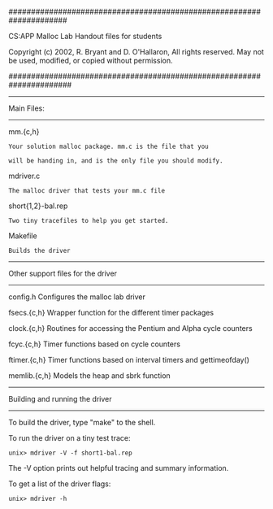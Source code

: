 #####################################################################
 
 CS:APP Malloc Lab
 Handout files for students

 Copyright (c) 2002, R. Bryant and D. O'Hallaron, All rights reserved.
 May not be used, modified, or copied without permission.

######################################################################

***********

Main Files:

***********

mm.{c,h}	

	Your solution malloc package. mm.c is the file that you
	
	will be handing in, and is the only file you should modify.

mdriver.c	

	The malloc driver that tests your mm.c file

short{1,2}-bal.rep

	Two tiny tracefiles to help you get started. 

Makefile	

	Builds the driver

**********************************

Other support files for the driver

**********************************

config.h	Configures the malloc lab driver

fsecs.{c,h}	Wrapper function for the different timer packages

clock.{c,h}	Routines for accessing the Pentium and Alpha cycle counters

fcyc.{c,h}	Timer functions based on cycle counters

ftimer.{c,h}	Timer functions based on interval timers and gettimeofday()

memlib.{c,h}	Models the heap and sbrk function

*******************************

Building and running the driver

*******************************

To build the driver, type "make" to the shell.

To run the driver on a tiny test trace:

	unix> mdriver -V -f short1-bal.rep

The -V option prints out helpful tracing and summary information.

To get a list of the driver flags:

	unix> mdriver -h

